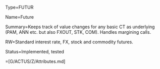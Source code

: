 Type=FUTUR

Name=Future

Summary=Keeps track of value changes for any basic CT as underlying (PAM, ANN etc. but also FXOUT, STK, COM). Handles margining calls.

RW=Standard interest rate, FX, stock and commodity futures.

Status=Implemented, tested

=[G/ACTUS/Z/Attributes.md]
